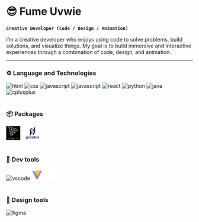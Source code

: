 # 😎 Fume Uvwie
**`Creative Developer (Code / Design / Animation)`**

I’m a creative developer who enjoys using code to solve problems, build solutions, and visualize things. My goal is to build immersive and interactive experiences through a combination of code, design, and animation.

---
### ⚙️ Language and Technologies
<p>
    <img src="https://cdn.jsdelivr.net/gh/devicons/devicon/icons/html5/html5-original.svg" alt="html" width="30px"/>
    <img src="https://cdn.jsdelivr.net/gh/devicons/devicon/icons/css3/css3-original.svg" alt="css" width="30px"/>
    <img src="https://cdn.jsdelivr.net/gh/devicons/devicon/icons/javascript/javascript-original.svg" alt="javascript" width="30px"/>
    <img src="https://cdn.jsdelivr.net/gh/devicons/devicon/icons/nodejs/nodejs-original.svg" alt="javascript" width="30px"/>
    <img src="https://cdn.jsdelivr.net/gh/devicons/devicon/icons/react/react-original.svg" alt="react" width="30px" />
    <img src="https://cdn.jsdelivr.net/gh/devicons/devicon/icons/python/python-original.svg" alt="python" width="30px"/>
    <img src="https://cdn.jsdelivr.net/gh/devicons/devicon/icons/java/java-original.svg" alt="java" width="30px"/>
    <img src="https://cdn.jsdelivr.net/gh/devicons/devicon/icons/cplusplus/cplusplus-original.svg" alt="cplusplus" width="30px" />
</p>

#

### 📦 Packages
<p>
    <img src="./assets/threejs.svg" alt="threejs" width="38px" style="padding-right:10px;">
    <img src="./assets/pandas.svg" alt="pandas" width="38px" style="padding-right:10px;">
</p>

#

### 🔨 Dev tools
<p>
    <img src="https://cdn.jsdelivr.net/gh/devicons/devicon/icons/vscode/vscode-original.svg" alt="vscode" width="30px"/>
    <img src="./assets/vite-svgrepo-com.svg" alt="vite" width="30px">
    <img src="./assets/github-inverted-svg.svg" alt="github" width="30px">
</p>

#

### 🎨 Design tools
<img src="https://cdn.jsdelivr.net/gh/devicons/devicon/icons/figma/figma-original.svg" alt="figma" width="30px" />
          


<!--
**fumzy123/fumzy123** is a ✨ _special_ ✨ repository because its `README.md` (this file) appears on your GitHub profile.

Here are some ideas to get you started:

- 🔭 I’m currently working on ...
- 🌱 I’m currently learning ...
- 👯 I’m looking to collaborate on ...
- 🤔 I’m looking for help with ...
- 💬 Ask me about ...
- 📫 How to reach me: ...
- 😄 Pronouns: ...
- ⚡ Fun fact: ...
-->
